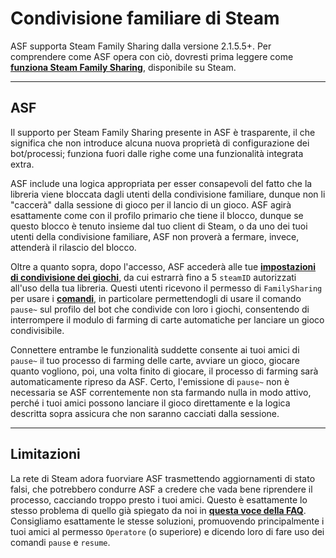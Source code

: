 # Condivisione familiare di Steam

ASF supporta Steam Family Sharing dalla versione 2.1.5.5+. Per comprendere come ASF opera con ciò, dovresti prima leggere come **[funziona Steam Family Sharing](https://store.steampowered.com/promotion/familysharing)**, disponibile su Steam.

---

## ASF

Il supporto per Steam Family Sharing presente in ASF è trasparente, il che significa che non introduce alcuna nuova proprietà di configurazione dei bot/processi; funziona fuori dalle righe come una funzionalità integrata extra.

ASF include una logica appropriata per esser consapevoli del fatto che la libreria viene bloccata dagli utenti della condivisione familiare, dunque non li "caccerà" dalla sessione di gioco per il lancio di un gioco. ASF agirà esattamente come con il profilo primario che tiene il blocco, dunque se questo blocco è tenuto insieme dal tuo client di Steam, o da uno dei tuoi utenti della condivisione familiare, ASF non proverà a fermare, invece, attenderà il rilascio del blocco.

Oltre a quanto sopra, dopo l'accesso, ASF accederà alle tue **[impostazioni di condivisione dei giochi](https://store.steampowered.com/account/managedevices)**, da cui estrarrà fino a 5 `steamID` autorizzati all'uso della tua libreria. Questi utenti ricevono il permesso di `FamilySharing` per usare i **[comandi](https://github.com/JustArchiNET/ArchiSteamFarm/wiki/Commands)**, in particolare permettendogli di usare il comando `pause~` sul profilo del bot che condivide con loro i giochi, consentendo di interrompere il modulo di farming di carte automatiche per lanciare un gioco condivisibile.

Connettere entrambe le funzionalità suddette consente ai tuoi amici di `pause~` il tuo processo di farming delle carte, avviare un gioco, giocare quanto vogliono, poi, una volta finito di giocare, il processo di farming sarà automaticamente ripreso da ASF. Certo, l'emissione di `pause~` non è necessaria se ASF correntemente non sta farmando nulla in modo attivo, perché i tuoi amici possono lanciare il gioco direttamente e la logica descritta sopra assicura che non saranno cacciati dalla sessione.

---

## Limitazioni

La rete di Steam adora fuorviare ASF trasmettendo aggiornamenti di stato falsi, che potrebbero condurre ASF a credere che vada bene riprendere il processo, cacciando troppo presto i tuoi amici. Questo è esattamente lo stesso problema di quello già spiegato da noi in **[questa voce della FAQ](https://github.com/JustArchiNET/ArchiSteamFarm/wiki/FAQ#asf-is-kicking-my-steam-client-session-while-im-playing--this-account-is-logged-on-another-pc)**. Consigliamo esattamente le stesse soluzioni, promuovendo principalmente i tuoi amici al permesso `Operatore` (o superiore) e dicendo loro di fare uso dei comandi `pause` e `resume`.